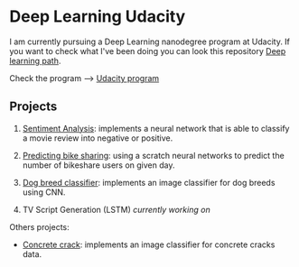 # Deep Learning Udacity

I am currently pursuing a Deep Learning nanodegree program at Udacity. If you want to check what I've been doing you can look this repository [Deep learning path](https://github.com/HannaLAguilar/Deep_Learning_path).

Check the program --> [Udacity program](https://www.udacity.com/course/deep-learning-nanodegree--nd101)

## Projects

1. [Sentiment Analysis](https://github.com/HannaLAguilar/Sentiment_analysis): implements a neural network that is able to classify a movie review into negative or positive.

2. [Predicting bike sharing](https://github.com/HannaLAguilar/Predicting_bike_sharing): using a scratch neural networks to predict the number of bikeshare users on given day.

3. [Dog breed classifier](https://github.com/HannaLAguilar/Dog-_Identification_CNN): implements an image classifier for dog breeds using CNN.

4. TV Script Generation (LSTM) *currently working on* 

Others projects:

* [Concrete crack](https://github.com/HannaLAguilar/Concrete_Crack_Classification): implements an image classifier for concrete cracks data.











